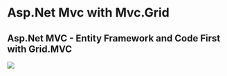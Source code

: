 # Asp.Net Mvc with Mvc.Grid
## Asp.Net MVC - Entity Framework and Code First with Grid.MVC

<img src="https://raw.githubusercontent.com/fcetinkaya/Asp.NetMvc_MvcGrid/master/MvcGrid.JPG" />
